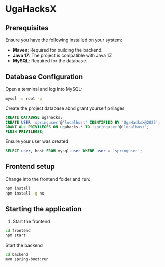 # UgaHacksX

## Prerequisites
Ensure you have the following installed on your system:
- **Maven**: Required for building the backend.
- **Java 17**: The project is compatible with Java 17.
- **MySQL**: Required for the database.

## Database Configuration

Open a terminal and log into MySQL:
   ```sh
   mysql -u root -p
   ```
Create the project database abnd grant yourself prilages
```sql
CREATE DATABASE ugahacks;
CREATE USER 'springuser'@'localhost' IDENTIFIED BY 'UgaHacksX@2025';
GRANT ALL PRIVILEGES ON ugahacks.* TO 'springuser'@'localhost';
FLUSH PRIVILEGES;
```

Ensure your user was created
```sql
SELECT user, host FROM mysql.user WHERE user = 'springuser';
```

## Frontend setup
Change into the frontend folder and run:
```sh
npm install
npm install -g nx
```

## Starting the application
1. Start the frontend
```sh
cd frontend
npm start
```

Start the backend
```sh
cd backend
mvn spring-boot:run
```
